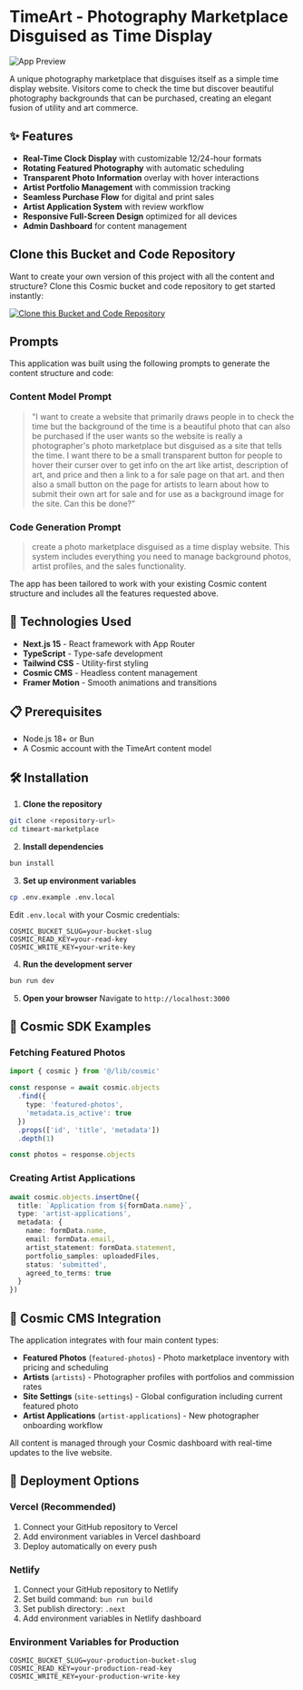 # TimeArt - Photography Marketplace Disguised as Time Display

![App Preview](https://imgix.cosmicjs.com/b3375a20-6688-11f0-a051-23c10f41277a-photo-1514565131-fce0801e5785-1753139774877.jpg?w=1200&h=300&fit=crop&auto=format,compress)

A unique photography marketplace that disguises itself as a simple time display website. Visitors come to check the time but discover beautiful photography backgrounds that can be purchased, creating an elegant fusion of utility and art commerce.

## ✨ Features

- **Real-Time Clock Display** with customizable 12/24-hour formats
- **Rotating Featured Photography** with automatic scheduling
- **Transparent Photo Information** overlay with hover interactions
- **Artist Portfolio Management** with commission tracking
- **Seamless Purchase Flow** for digital and print sales
- **Artist Application System** with review workflow
- **Responsive Full-Screen Design** optimized for all devices
- **Admin Dashboard** for content management

## Clone this Bucket and Code Repository

Want to create your own version of this project with all the content and structure? Clone this Cosmic bucket and code repository to get started instantly:

[![Clone this Bucket and Code Repository](https://img.shields.io/badge/Clone%20this%20Bucket-29abe2?style=for-the-badge&logo=cosmic&logoColor=white)](https://app.cosmic-staging.com/projects/new?clone_bucket=687ec909713abc4f2911face&clone_repository=687ecbbd713abc4f2911faeb)

## Prompts

This application was built using the following prompts to generate the content structure and code:

### Content Model Prompt

> "I want to create a website that primarily draws people in to check the time but the background of the time is a beautiful photo that can also be purchased if the user wants so the website is really a photographer's photo marketplace but disguised as a site that tells the time. I want there to be a small transparent button for people to hover their curser over to get info on the art like artist, description of art, and price and then a link to a for sale page on that art. and then also a small button on the page for artists to learn about how to submit their own art for sale and for use as a background image for the site. Can this be done?"

### Code Generation Prompt

> create a photo marketplace disguised as a time display website. This system includes everything you need to manage background photos, artist profiles, and the sales functionality.

The app has been tailored to work with your existing Cosmic content structure and includes all the features requested above.

## 🚀 Technologies Used

- **Next.js 15** - React framework with App Router
- **TypeScript** - Type-safe development
- **Tailwind CSS** - Utility-first styling
- **Cosmic CMS** - Headless content management
- **Framer Motion** - Smooth animations and transitions

## 📋 Prerequisites

- Node.js 18+ or Bun
- A Cosmic account with the TimeArt content model

## 🛠️ Installation

1. **Clone the repository**
```bash
git clone <repository-url>
cd timeart-marketplace
```

2. **Install dependencies**
```bash
bun install
```

3. **Set up environment variables**
```bash
cp .env.example .env.local
```

Edit `.env.local` with your Cosmic credentials:
```env
COSMIC_BUCKET_SLUG=your-bucket-slug
COSMIC_READ_KEY=your-read-key
COSMIC_WRITE_KEY=your-write-key
```

4. **Run the development server**
```bash
bun run dev
```

5. **Open your browser**
Navigate to `http://localhost:3000`

## 🎨 Cosmic SDK Examples

### Fetching Featured Photos
```typescript
import { cosmic } from '@/lib/cosmic'

const response = await cosmic.objects
  .find({
    type: 'featured-photos',
    'metadata.is_active': true
  })
  .props(['id', 'title', 'metadata'])
  .depth(1)

const photos = response.objects
```

### Creating Artist Applications
```typescript
await cosmic.objects.insertOne({
  title: `Application from ${formData.name}`,
  type: 'artist-applications',
  metadata: {
    name: formData.name,
    email: formData.email,
    artist_statement: formData.statement,
    portfolio_samples: uploadedFiles,
    status: 'submitted',
    agreed_to_terms: true
  }
})
```

## 🎯 Cosmic CMS Integration

The application integrates with four main content types:

- **Featured Photos** (`featured-photos`) - Photo marketplace inventory with pricing and scheduling
- **Artists** (`artists`) - Photographer profiles with portfolios and commission rates  
- **Site Settings** (`site-settings`) - Global configuration including current featured photo
- **Artist Applications** (`artist-applications`) - New photographer onboarding workflow

All content is managed through your Cosmic dashboard with real-time updates to the live website.

## 🚀 Deployment Options

### Vercel (Recommended)
1. Connect your GitHub repository to Vercel
2. Add environment variables in Vercel dashboard
3. Deploy automatically on every push

### Netlify
1. Connect your GitHub repository to Netlify
2. Set build command: `bun run build`
3. Set publish directory: `.next`
4. Add environment variables in Netlify dashboard

### Environment Variables for Production
```env
COSMIC_BUCKET_SLUG=your-production-bucket-slug
COSMIC_READ_KEY=your-production-read-key
COSMIC_WRITE_KEY=your-production-write-key
```
<!-- README_END -->